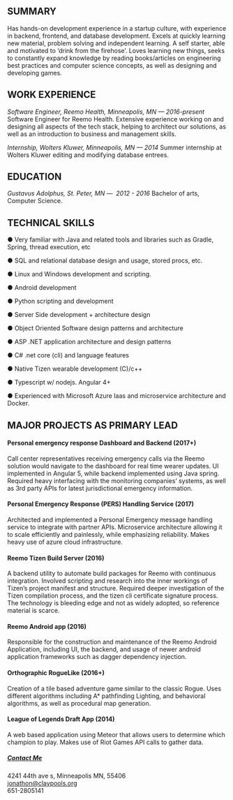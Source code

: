 <!-- # Jonathon Claypool -->
## SUMMARY
Has hands-on development experience in a startup culture, with experience in backend, frontend, and database
development. Excels at quickly learning new material, problem solving and independent learning. A self starter, able
and motivated to ‘drink from the firehose’. Loves learning new things, seeks to constantly expand knowledge by reading
books/articles on engineering best practices and computer science concepts, as well as designing and developing games.
## WORK EXPERIENCE
*Software Engineer, Reemo Health, Minneapolis, MN — 2016-present*
Software Engineer for Reemo Health. Extensive experience working on and designing all aspects of the tech stack,
helping to architect our solutions, as well as an introduction to business and management skills.

*Internship, Wolters Kluwer, Minneapolis, MN — 2014*
Summer internship at Wolters Kluwer editing and modifying database entrees.
## EDUCATION
*Gustavus Adolphus, St. Peter​, ​MN​ — ​ 2012 ​-​ 2016*
Bachelor of arts, Computer Science.
## TECHNICAL SKILLS
**●** Very familiar with Java and related tools and
libraries such as Gradle, Spring, thread
execution, etc

**●** SQL and relational database design and
usage, stored procs, etc.

**●** Linux and Windows development and
scripting.

**●** Android development

**●** Python scripting and development

**●** Server Side development + architecture design

**●** Object Oriented Software design patterns and
architecture

**●** ASP .NET application architecture and design patterns

**●** C# .net core (cli) and language features

**●** Native Tizen wearable development (C)/c++

**●** Typescript w/ nodejs. Angular 4+

**●** Experienced with Microsoft Azure Iaas and
microservice architecture and Docker.

## MAJOR PROJECTS AS PRIMARY LEAD
#### Personal emergency response Dashboard and Backend (2017+)
Call center representatives receiving emergency calls via the Reemo solution would navigate to the dashboard for real
time wearer updates. UI implemented in Angular 5, while backend implemented using Java spring. Required heavy
interfacing with the monitoring companies’ systems, as well as 3rd party APIs for latest jurisdictional emergency
information.
#### Personal Emergency Response (PERS) Handling Service (2017)
Architected and implemented a Personal Emergency message handling service to integrate with partner APIs.
Microservice architecture allowing it to scale efficiently and painlessly, while emphasizing reliability. Makes heavy use of
azure cloud infrastructure.
#### Reemo Tizen Build Server (2016)
A backend utility to automate build packages for Reemo with continuous integration. Involved scripting and research
into the inner workings of Tizen’s project manifest and structure. Required deeper investigation of the Tizen compilation
process, and the tizen cli certificate signature process. The technology is bleeding edge and not as widely adopted, so
reference material is scarce.
#### Reemo Android app (2016)
Responsible for the construction and maintenance of the Reemo Android Application, including UI, the backend, and usage of newer android application frameworks such as dagger dependency injection.
#### Orthographic RogueLike (2016+)
Creation of a tile based adventure game similar to the classic Rogue. Uses different algorithms including A* pathfinding
Lighting, and behavioral algorithms, as well as procedural map generation.
#### League of Legends Draft App (2014)
A web based application using Meteor that allows users to determine which champion to play. Makes use of Riot
Games API calls to gather data.


##### [Contact Me](jonathon@claypools.org)
4241 44th ave s, Minneapolis MN, 55406 <br />
jonathon@claypools.org <br />
651-2805141 <br />


